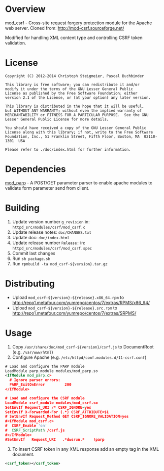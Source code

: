 # Overview
mod_csrf - Cross-site request forgery protection module for the Apache web server.
Cloned from: http://mod-csrf.sourceforge.net/

Modified for handling XML content type and controlling CSRF token validation.

# License
```
Copyright (C) 2012-2014 Christoph Steigmeier, Pascal Buchbinder

This library is free software; you can redistribute it and/or
modify it under the terms of the GNU Lesser General Public
License as published by the Free Software Foundation; either
version 2.1 of the License, or (at your option) any later version.

This library is distributed in the hope that it will be useful,
but WITHOUT ANY WARRANTY; without even the implied warranty of
MERCHANTABILITY or FITNESS FOR A PARTICULAR PURPOSE.  See the GNU
Lesser General Public License for more details.

You should have received a copy of the GNU Lesser General Public
License along with this library; if not, write to the Free Software
Foundation, Inc., 51 Franklin Street, Fifth Floor, Boston, MA  02110-1301  USA

Please refer to ./doc/index.html for further information.
```

# Dependencies
[mod_parp](https://github.com/mfasia/mod-parp) - A POST/GET parameter parser to enable apache modules to validate form parameter send from client.

# Building
1. Update version number `g_revision` in: `httpd_src/modules/csrf/mod_csrf.c`
2. Update release notes: `doc/CHANGES.txt`
3. Update doc: `doc/index.html`
4. Update release number `Release:` in: `httpd_src/modules/csrf/mod_csrf.spec`
5. Commit last changes
6. Run `sh package.sh`
7. Run `rpmbuild -ta mod_csrf-${version}.tar.gz`

# Distributing
- Upload `mod_csrf-${version}-${release}.x86_64.rpm` to http://repo1.metafour.com/yumrepo/centos/7/extras/RPMS/x86_64/
- Upload `mod_csrf-${version}-${release}.src.rpm` to http://repo1.metafour.com/yumrepo/centos/7/extras/SRPMS/

# Usage
1.  Copy `/usr/share/doc/mod_csrf-${version}/csrf.js` to DocumentRoot (e.g. `/var/www/html`)
2.  Configure Apache (e.g. `/etc/httpd/conf.modules.d/11-csrf.conf`)
```xml
# Load and configure the PARP module
LoadModule parp_module modules/mod_parp.so
<IfModule mod_parp.c>
  # Ignore parser errors:
  PARP_ExitOnError         200
</IfModule>

# Load and configure the CSRF module
LoadModule csrf_module modules/mod_csrf.so
SetEnvIf Request_URI /* CSRF_IGNORE=yes
SetEnvIf X-Forwarded-For (.*) CSRF_ATTRIBUTE=$1
# SetEnvIf Request_Method GET CSRF_IGNORE_VALIDATION=yes
#<IfModule mod_csrf.c>
#  CSRF_Enable 'on'
#  CSRF_ScriptPath /csrf.js
#</IfModule>
#SetEnvIf   Request_URI   .*dwsrun.*    !parp
```
3. To insert CSRF token in any XML response add an empty tag in the XML document.
```xml
<csrf_token></csrf_token>
```

